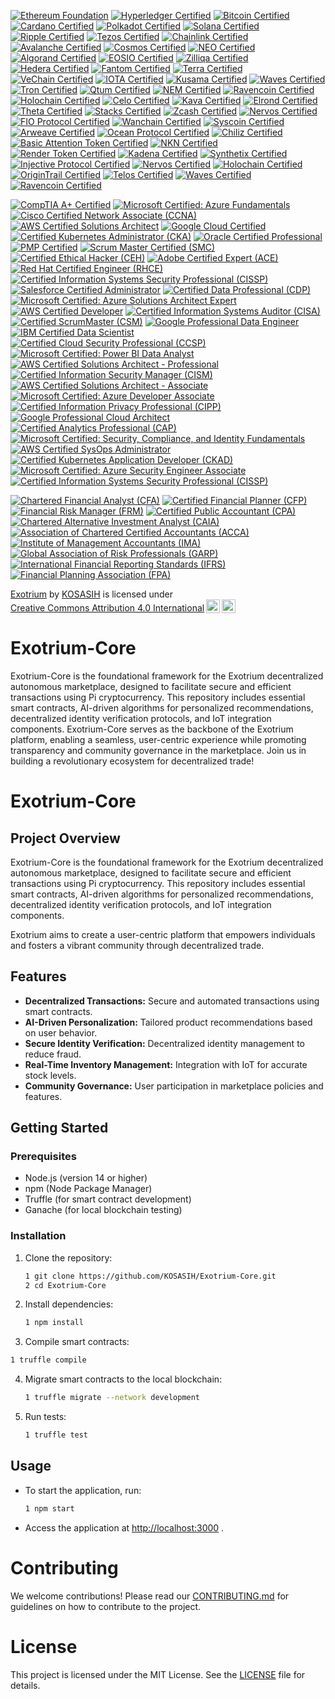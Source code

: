 [![Ethereum Foundation](https://img.shields.io/badge/Ethereum%20Foundation-Certified-3C3C3D?style=flat&logo=ethereum)](https://ethereum.org/en/foundation/)
[![Hyperledger Certified](https://img.shields.io/badge/Hyperledger-Certified-FF4B00?style=flat&logo=hyperledger)](https://www.hyperledger.org/)
[![Bitcoin Certified](https://img.shields.io/badge/Bitcoin-Certified-F7931A?style=flat&logo=bitcoin)](https://bitcoin.org/en/)
[![Cardano Certified](https://img.shields.io/badge/Cardano-Certified-3CCBDA?style=flat&logo=cardano)](https://cardano.org/)
[![Polkadot Certified](https://img.shields.io/badge/Polkadot-Certified-E6007E?style=flat&logo=polkadot)](https://polkadot.network/)
[![Solana Certified](https://img.shields.io/badge/Solana-Certified-65B3F0?style=flat&logo=solana)](https://solana.com/)
[![Ripple Certified](https://img.shields.io/badge/Ripple-Certified-00AAB6?style=flat&logo=ripple)](https://ripple.com/)
[![Tezos Certified](https://img.shields.io/badge/Tezos-Certified-000000?style=flat&logo=tezos)](https://tezos.com/)
[![Chainlink Certified](https://img.shields.io/badge/Chainlink-Certified-3751FF?style=flat&logo=chainlink)](https://chain.link/)
[![Avalanche Certified](https://img.shields.io/badge/Avalanche-Certified-E84142?style=flat&logo=avalanche)](https://www.avax.network/)
[![Cosmos Certified](https://img.shields.io/badge/Cosmos-Certified-2B8BB8?style=flat&logo=cosmos)](https://cosmos.network/)
[![NEO Certified](https://img.shields.io/badge/NEO-Certified-00A86B?style=flat&logo=neo)](https://neo.org/)
[![Algorand Certified](https://img.shields.io/badge/Algorand-Certified-00B2A9?style=flat&logo=algorand)](https://www.algorand.com/)
[![EOSIO Certified](https://img.shields.io/badge/EOSIO-Certified-0E4C92?style=flat&logo=eos)](https://eos.io/)
[![Zilliqa Certified](https://img.shields.io/badge/Zilliqa-Certified-3B3B3B?style=flat&logo=zilliqa)](https://zilliqa.com/)
[![Hedera Certified](https://img.shields.io/badge/Hedera-Certified-5C6BC0?style=flat&logo=hedera)](https://www.hedera.com/)
[![Fantom Certified](https://img.shields.io/badge/Fantom-Certified-1967FF?style=flat&logo=fantom)](https://fantom.foundation/)
[![Terra Certified](https://img.shields.io/badge/Terra-Certified-1C1C1C?style=flat&logo=terra)](https://terra.money/)
[![VeChain Certified](https://img.shields.io/badge/VeChain-Certified-4B8B3B?style=flat&logo=vechain)](https://www.vechain.org/)
[![IOTA Certified](https://img.shields.io/badge/IOTA-Certified-4B8B3B?style=flat&logo=iota)](https://www.iota.org/)
[![Kusama Certified](https://img.shields.io/badge/Kusama-Certified-6C6C6C?style=flat&logo=kusama)](https://kusama.network/)
[![Waves Certified](https://img.shields.io/badge/Waves-Certified-1C1C1C?style=flat&logo=waves)](https://waves.tech/)
[![Tron Certified](https://img.shields.io/badge/Tron-Certified-FF6A00?style=flat&logo=tron)](https://tron.network/)
[![Qtum Certified](https://img.shields.io/badge/Qtum-Certified-2B2B2B?style=flat&logo=qtum)](https://qtum.org/)
[![NEM Certified](https://img.shields.io/badge/NEM-Certified-4B8B3B?style=flat&logo=nem)](https://nem.io/)
[![Ravencoin Certified](https://img.shields.io/badge/Ravencoin-Certified-8B0000?style=flat&logo=ravencoin)](https://ravencoin.org/)
[![Holochain Certified](https://img.shields.io/badge/Holochain-Certified-FF4B00?style=flat&logo=holetype)](https://holochain.org/)
[![Celo Certified](https://img.shields.io/badge/Celo-Certified-00B2A9?style=flat&logo=celo)](https://celo.org/)
[![Kava Certified](https://img.shields.io/badge/Kava-Certified-4B8B3B?style=flat&logo=kava)](https://kava.io/)
[![Elrond Certified](https://img.shields.io/badge/Elrond-Certified-3B3B3B?style=flat&logo=elrond)](https://elrond.com/)
[![Theta Certified](https://img.shields.io/badge/Theta-Certified-5C6BC0?style=flat&logo=theta)](https://www.thetatoken.org/)
[![Stacks Certified](https://img.shields.io/badge/Stacks-Certified-00AAB6?style=flat&logo=stacks)](https://www.stacks.co/)
[![Zcash Certified](https://img.shields.io/badge/Zcash-Certified-4B8B3B?style=flat&logo=zcash)](https://z.cash/)
[![Nervos Certified](https://img.shields.io/badge/Nervos-Certified-FF4B00?style=flat&logo=nervos)](https://www.nervos.org/)
[![FIO Protocol Certified](https://img.shields.io/badge/FIO%20Protocol-Certified-00B2A9?style=flat&logo=fio)](https://fioprotocol.io/)
[![Wanchain Certified](https://img.shields.io/badge/Wanchain-Certified-4B8B3B?style=flat&logo=wanchain)](https://wanchain.org/)
[![Syscoin Certified](https://img.shields.io/badge/Syscoin-Certified-4B8B3B?style=flat&logo=syscoin)](https://syscoin.org/)
[![Arweave Certified](https://img.shields.io/badge/Arweave-Certified-4B8B3B?style=flat&logo=arweave)](https://www.arweave.org/)
[![Ocean Protocol Certified](https://img.shields.io/badge/Ocean%20Protocol-Certified-0072B8?style=flat&logo=oceanprotocol)](https://oceanprotocol.com/)
[![Chiliz Certified](https://img.shields.io/badge/Chiliz-Certified-00A3E0?style=flat&logo=chiliz)](https://chiliz.com/)
[![Basic Attention Token Certified](https://img.shields.io/badge/Basic%20Attention%20Token-Certified-FF3B00?style=flat&logo=basicattentiontoken)](https://basicattentiontoken.org/)
[![NKN Certified](https://img.shields.io/badge/NKN-Certified-FF4B00?style=flat&logo=nkn)](https://nkn.org/)
[![Render Token Certified](https://img.shields.io/badge/Render%20Token-Certified-FF3B00?style=flat&logo=render)](https://render.network/)
[![Kadena Certified](https://img.shields.io/badge/Kadena-Certified-00B2A9?style=flat&logo=kadena)](https://kadena.io/)
[![Synthetix Certified](https://img.shields.io/badge/Synthetix-Certified-4B8B3B?style=flat&logo=synthetix)](https://synthetix.io/)
[![Injective Protocol Certified](https://img.shields.io/badge/Injective%20Protocol-Certified-00B2A9?style=flat&logo=injective)](https://injectiveprotocol.com/)
[![Nervos Certified](https://img.shields.io/badge/Nervos-Certified-FF4B00?style=flat&logo=nervos)](https://www.nervos.org/)
[![Holochain Certified](https://img.shields.io/badge/Holochain-Certified-FF4B00?style=flat&logo=holetype)](https://holochain.org/)
[![OriginTrail Certified](https://img.shields.io/badge/OriginTrail-Certified-4B8B3B?style=flat&logo=origintrail)](https://origintrail.io/)
[![Telos Certified](https://img.shields.io/badge/Telos-Certified-00B2A9?style=flat&logo=telos)](https://telos.net/)
[![Waves Certified](https://img.shields.io/badge/Waves-Certified-1C1C1C?style=flat&logo=waves)](https://waves.tech/)
[![Ravencoin Certified](https://img.shields.io/badge/Ravencoin-Certified-8B0000?style=flat&logo=ravencoin)](https://ravencoin.org/)

[![CompTIA A+ Certified](https://img.shields.io/badge/CompTIA_A%2B-Certified-EA7C30?style=flat&logo=comptia)](https://www.comptia.org/certifications/a)
[![Microsoft Certified: Azure Fundamentals](https://img.shields.io/badge/Microsoft_Azure_Fundamentals-Certified-0078D4?style=flat&logo=microsoftazure)](https://learn.microsoft.com/en-us/certifications/azure-fundamentals/)
[![Cisco Certified Network Associate (CCNA)](https://img.shields.io/badge/Cisco_CCNA-Certified-1BA0E0?style=flat&logo=cisco)](https://www.cisco.com/c/en/us/training-events/training-certifications/certifications/associate/ccna.html)
[![AWS Certified Solutions Architect](https://img.shields.io/badge/AWS_Solutions_Architect-Certified-FF9900?style=flat&logo=amazonaws)](https://aws.amazon.com/certification/certified-solutions-architect-associate/)
[![Google Cloud Certified](https://img.shields.io/badge/Google_Cloud_Certified-Certified-4285F4?style=flat&logo=googlecloud)](https://cloud.google.com/certification/)
[![Certified Kubernetes Administrator (CKA)](https://img.shields.io/badge/Certified_Kubernetes_Administrator-CKA-326CE5?style=flat&logo=kubernetes)](https://www.cncf.io/certification/cka/)
[![Oracle Certified Professional](https://img.shields.io/badge/Oracle_Certified_Professional-Certified-F80000?style=flat&logo=oracle)](https://education.oracle.com/oracle-certified-professional-java-se-11-developer/overview/pls/ocp)
[![PMP Certified](https://img.shields.io/badge/PMP-Certified-6C8EBF?style=flat&logo=pmp)](https://www.pmi.org/certifications/project-management-pmp)
[![Scrum Master Certified (SMC)](https://img.shields.io/badge/Scrum_Master_Certified-SMC-FFB300?style=flat&logo=scrum)](https://www.scrum.org/)
[![Certified Ethical Hacker (CEH)](https://img.shields.io/badge/Certified_Ethical_Hacker-CEH-5C5C5C?style=flat&logo=ec-council)](https://www.eccouncil.org/programs/certified-ethical-hacker-ceh/)
[![Adobe Certified Expert (ACE)](https://img.shields.io/badge/Adobe_Certified_Expert-ACE-FF3F00?style=flat&logo=adobe)](https://helpx.adobe.com/certification.html)
[![Red Hat Certified Engineer (RHCE)](https://img.shields.io/badge/Red_Hat_Certified_Engineer-RHCE-CC0000?style=flat&logo=redhat)](https://www.redhat.com/en/services/certification/rhce)
[![Certified Information Systems Security Professional (CISSP)](https://img.shields.io/badge/CISSP-Certified-0072C6?style=flat&logo=isc2)](https://www.isc2.org/Certifications/CISSP)
[![Salesforce Certified Administrator](https://img.shields.io/badge/Salesforce_Certified_Administrator-Certified-00A1E0?style=flat&logo=salesforce)](https://trailhead.salesforce.com/credentials/administrator)
[![Certified Data Professional (CDP)](https://img.shields.io/badge/Certified_Data_Professional-CDP-0072B1?style=flat&logo=data)](https://www.dama.org/certification/certified-data-professional)
[![Microsoft Certified: Azure Solutions Architect Expert](https://img.shields.io/badge/Microsoft_Azure_Solutions_Architect_Expert-Certified-0078D4?style=flat&logo=microsoftazure)](https://learn.microsoft.com/en-us/certifications/azure-solutions-architect-expert/)
[![AWS Certified Developer](https://img.shields.io/badge/AWS_Certified_Developer-Certified-FF9900?style=flat&logo=amazonaws)](https://aws.amazon.com/certification/certified-developer-associate/)
[![Certified Information Systems Auditor (CISA)](https://img.shields.io/badge/Certified_Information_Systems_Auditor-CISA-0072C6?style=flat&logo=isaca)](https://www.isaca.org/credentialing/cisa)
[![Certified ScrumMaster (CSM)](https://img.shields.io/badge/Certified_ScrumMaster-CSM-FB8C00?style=flat&logo=scrum)](https://www.scrumalliance.org/get-certified/scrum-master-track/certified-scrummaster)
[![Google Professional Data Engineer](https://img.shields.io/badge/Google_Professional_Data_Engineer-Certified-4285F4?style=flat&logo=googlecloud)](https://cloud.google.com/certification/data-engineer)
[![IBM Certified Data Scientist](https://img.shields.io/badge/IBM_Certified_Data_Scientist-Certified-4B8BBE?style=flat&logo=ibm)](https://www.ibm.com/certification/certified-data-scientist/)
[![Certified Cloud Security Professional (CCSP)](https://img.shields.io/badge/CCSP-Certified-0072C6?style=flat&logo=isc2)](https://www.isc2.org/Certifications/CCSP)
[![Microsoft Certified: Power BI Data Analyst](https://img.shields.io/badge/Microsoft_Power_BI_Data_Analyst-Certified-FFB900?style=flat&logo=microsoft)](https://learn.microsoft.com/en-us/certifications/power-bi-data-analyst/)
[![AWS Certified Solutions Architect - Professional](https://img.shields.io/badge/AWS_Certified_Solutions_Architect_Professional-Certified-FF9900?style=flat&logo=amazonaws)](https://aws.amazon.com/certification/certified-solutions-architect-professional/)
[![Certified Information Security Manager (CISM)](https://img.shields.io/badge/Certified_Information_Security_Manager-CISM-0072C6?style=flat&logo=isaca)](https://www.isaca.org/credentialing/cism)
[![AWS Certified Solutions Architect - Associate](https://img.shields.io/badge/AWS_Certified_Solutions_Architect_Associate-Certified-FF9900?style=flat&logo=amazonaws)](https://aws.amazon.com/certification/certified-solutions-architect-associate/)
[![Microsoft Certified: Azure Developer Associate](https://img.shields.io/badge/Microsoft_Azure_Developer_Associate-Certified-0078D4?style=flat&logo=microsoftazure)](https://learn.microsoft.com/en-us/certifications/azure-developer/)
[![Certified Information Privacy Professional (CIPP)](https://img.shields.io/badge/Certified_Information_Privacy_Professional-CIPP-0072C6?style=flat&logo=privacy)](https://iapp.org/certify/cipp/)
[![Google Professional Cloud Architect](https://img.shields.io/badge/Google_Professional_Cloud_Architect-Certified-4285F4?style=flat&logo=googlecloud)](https://cloud.google.com/certification/cloud-architect)
[![Certified Analytics Professional (CAP)](https://img.shields.io/badge/Certified_Analytics_Professional-CAP-0072C6?style=flat&logo=analytics)](https://www.certifiedanalytics.org/)
[![Microsoft Certified: Security, Compliance, and Identity Fundamentals](https://img.shields.io/badge/Microsoft_Security_Compliance_and_Identity_Fundamentals-Certified-0078D4?style=flat&logo=microsoft)](https://learn.microsoft.com/en-us/certifications/security-compliance-identity-fundamentals/)
[![AWS Certified SysOps Administrator](https://img.shields.io/badge/AWS_Certified_SysOps_Administrator-Certified-FF9900?style=flat&logo=amazonaws)](https://aws.amazon.com/certification/certified-sysops-administrator-associate/)
[![Certified Kubernetes Application Developer (CKAD)](https://img.shields.io/badge/Certified_Kubernetes_Application_Developer-CKAD-326CE5?style=flat&logo=kubernetes)](https://www.cncf.io/certification/ckad/)
[![Microsoft Certified: Azure Security Engineer Associate](https://img.shields.io/badge/Microsoft_Azure_Security_Engineer_Associate-Certified-0078D4?style=flat&logo=microsoftazure)](https://learn.microsoft.com/en-us/certifications/azure-security-engineer/)
[![Certified Information Systems Security Professional (CISSP)](https://img.shields.io/badge/CISSP-Certified-0072C6?style=flat&logo=isc2)](https://www.isc2.org/Certifications/CISSP)

[![Chartered Financial Analyst (CFA)](https://img.shields.io/badge/Chartered_Financial_Analyst-CFA-4B8BBE?style=flat&logo=cfa)](https://www.cfainstitute.org/en/programs/cfa)
[![Certified Financial Planner (CFP)](https://img.shields.io/badge/Certified_Financial_Planner-CFP-0072B8?style=flat&logo=cfp)](https://www.cfp.net/)
[![Financial Risk Manager (FRM)](https://img.shields.io/badge/Financial_Risk_Manager-FRM-FF6F20?style=flat&logo=frm)](https://www.garp.org/frm)
[![Certified Public Accountant (CPA)](https://img.shields.io/badge/Certified_Public_Accountant-CPA-0072C6?style=flat&logo=accounting)](https://www.aicpa.org/)
[![Chartered Alternative Investment Analyst (CAIA)](https://img.shields.io/badge/Chartered_Alternative_Investment_Analyst-CAIA-4B8BBE?style=flat&logo=caia)](https://caia.org/)
[![Association of Chartered Certified Accountants (ACCA)](https://img.shields.io/badge/Association_of_Chartered_Certified_Accountants-ACCA-0072C6?style=flat&logo=acca)](https://www.accaglobal.com/)
[![Institute of Management Accountants (IMA)](https://img.shields.io/badge/Institute_of_Management_Accountants-IMA-0072B8?style=flat&logo=ima)](https://www.imanet.org/)
[![Global Association of Risk Professionals (GARP)](https://img.shields.io/badge/Global_Association_of_Risk_Professionals-GARP-FF6F20?style=flat&logo=garp)](https://www.garp.org/)
[![International Financial Reporting Standards (IFRS)](https://img.shields.io/badge/International_Financial_Reporting_Standards-IFRS-0072C6?style=flat&logo=ifrs)](https://www.ifrs.org/)
[![Financial Planning Association (FPA)](https://img.shields.io/badge/Financial_Planning_Association-FPA-0072B8?style=flat&logo=fpa)](https://www.onefpa.org/)

<p xmlns:cc="http://creativecommons.org/ns#" xmlns:dct="http://purl.org/dc/terms/"><a property="dct:title" rel="cc:attributionURL" href="https://github.com/KOSASIH/Exotrium-Core">Exotrium</a> by <a rel="cc:attributionURL dct:creator" property="cc:attributionName" href="https://www.linkedin.com/in/kosasih-81b46b5a">KOSASIH</a> is licensed under <a href="https://creativecommons.org/licenses/by/4.0/?ref=chooser-v1" target="_blank" rel="license noopener noreferrer" style="display:inline-block;">Creative Commons Attribution 4.0 International<img style="height:22px!important;margin-left:3px;vertical-align:text-bottom;" src="https://mirrors.creativecommons.org/presskit/icons/cc.svg?ref=chooser-v1" alt=""><img style="height:22px!important;margin-left:3px;vertical-align:text-bottom;" src="https://mirrors.creativecommons.org/presskit/icons/by.svg?ref=chooser-v1" alt=""></a></p>

# Exotrium-Core
Exotrium-Core is the foundational framework for the Exotrium decentralized autonomous marketplace, designed to facilitate secure and efficient transactions using Pi cryptocurrency. This repository includes essential smart contracts, AI-driven algorithms for personalized recommendations, decentralized identity verification protocols, and IoT integration components. Exotrium-Core serves as the backbone of the Exotrium platform, enabling a seamless, user-centric experience while promoting transparency and community governance in the marketplace. Join us in building a revolutionary ecosystem for decentralized trade!

# Exotrium-Core

## Project Overview

Exotrium-Core is the foundational framework for the Exotrium decentralized autonomous marketplace, designed to facilitate secure and efficient transactions using Pi cryptocurrency. This repository includes essential smart contracts, AI-driven algorithms for personalized recommendations, decentralized identity verification protocols, and IoT integration components. 

Exotrium aims to create a user-centric platform that empowers individuals and fosters a vibrant community through decentralized trade.

## Features

- **Decentralized Transactions:** Secure and automated transactions using smart contracts.
- **AI-Driven Personalization:** Tailored product recommendations based on user behavior.
- **Secure Identity Verification:** Decentralized identity management to reduce fraud.
- **Real-Time Inventory Management:** Integration with IoT for accurate stock levels.
- **Community Governance:** User participation in marketplace policies and features.

## Getting Started

### Prerequisites

- Node.js (version 14 or higher)
- npm (Node Package Manager)
- Truffle (for smart contract development)
- Ganache (for local blockchain testing)

### Installation

1. Clone the repository:
   ```bash
   1 git clone https://github.com/KOSASIH/Exotrium-Core.git
   2 cd Exotrium-Core
   ```

2. Install dependencies:

   ```bash
   1 npm install
   ```
   
 3. Compile smart contracts:
 
   ```bash
   1 truffle compile
   ```

4. Migrate smart contracts to the local blockchain:

   ```bash
   1 truffle migrate --network development
   ```
   
5. Run tests:

   ```bash
   1 truffle test
   ```
   
## Usage
- To start the application, run:

   ```bash
   1 npm start
   ```

- Access the application at [http://localhost:3000](http://localhost:3000)  .

# Contributing

We welcome contributions! Please read our [CONTRIBUTING.md](CONTRIBUTING.md) for guidelines on how to contribute to the project.

# License

This project is licensed under the MIT License. See the [LICENSE](LICENSE) file for details.

